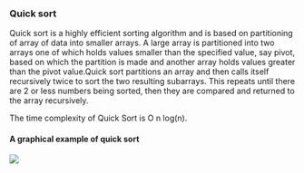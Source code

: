 ### Quick sort

Quick sort is a highly efficient sorting algorithm and is based on partitioning of array of data into smaller arrays. A large array is partitioned into two arrays one of which holds values smaller than the specified value, say pivot, based on which the partition is made and another array holds values greater than the pivot value.Quick sort partitions an array and then calls itself recursively twice to sort the two resulting subarrays. This repeats until there are 2 or less numbers being sorted, then they are compared and returned to the array recursively.

The time complexity of Quick Sort is O n log(n).

#### A graphical example of quick sort

![](https://www.tutorialspoint.com/data_structures_algorithms/images/quick_sort_partition_animation.gif)
